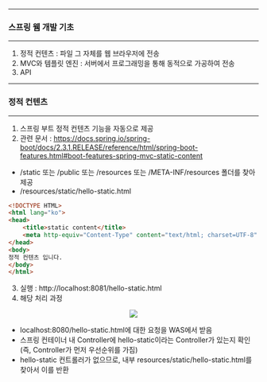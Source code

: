 -----
### 스프링 웸 개발 기초
-----
1. 정적 컨텐츠 : 파일 그 자체를 웹 브라우저에 전송
2. MVC와 템플릿 엔진 : 서버에서 프로그래밍을 통해 동적으로 가공하여 전송
3. API
   
-----
### 정적 컨텐츠
-----
1. 스프링 부트 정적 컨텐츠 기능을 자동으로 제공
2. 관련 문서 : https://docs.spring.io/spring-boot/docs/2.3.1.RELEASE/reference/html/spring-boot-features.html#boot-features-spring-mvc-static-content
  - /static 또는 /public 또는 /resources 또는 /META-INF/resources 폴더를 찾아 제공
  - /resources/static/hello-static.html
```html
<!DOCTYPE HTML>
<html lang="ko">
<head>
    <title>static content</title>
    <meta http-equiv="Content-Type" content="text/html; charset=UTF-8" />
</head>
<body>
정적 컨텐츠 입니다.
</body>
</html>
```

3. 실행 : http://localhost:8081/hello-static.html
4. 해당 처리 과정
<div align="center">
<img src="https://github.com/sooyounghan/Spring/assets/34672301/1fd403fb-4783-4277-a5be-379d09086c97">
</div>

  - localhost:8080/hello-static.html에 대한 요청을 WAS에서 받음
  - 스프링 컨테이너 내 Controller에 hello-static이라는 Controller가 있는지 확인 (즉, Controller가 먼저 우선순위를 가짐)
  - hello-static 컨트롤러가 없으므로, 내부 resources/static/hello-static.html를 찾아서 이를 반환
